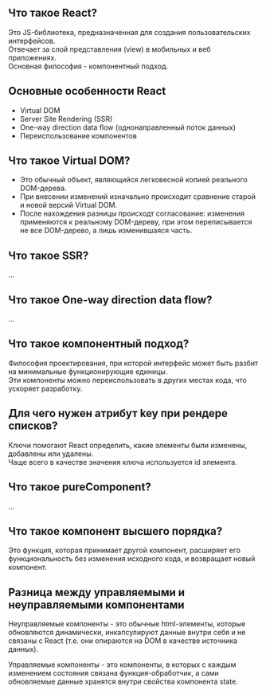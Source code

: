 ## Что такое React?
Это JS-библиотека, предназначенная для создания пользовательских интерфейсов.  
Отвечает за слой представления (view) в мобильных и веб приложениях.  
Основная философия - компонентный подход.

## Основные особенности React
- Virtual DOM
- Server Site Rendering (SSR)
- One-way direction data flow (однонаправленный поток данных)
- Переиспользование компонентов

## Что такое Virtual DOM?
- Это обычный объект, являющийся легковесной копией реального DOM-дерева.
- При внесении изменений изначально происходит сравнение старой и новой версий Virtual DOM.
- После нахождения разницы происходт согласование: изменения применяются к реальному DOM-дереву, при этом переписывается не все DOM-дерево, а лишь изменившаяся часть.

## Что такое SSR?
...

## Что такое One-way direction data flow?
...

## Что такое компонентный подход?
Философия проектирования, при которой интерфейс может быть разбит на минимальные функционирующие единицы.  
Эти компоненты можно переиспользовать в других местах кода, что ускоряет разработку.

## Для чего нужен атрибут key при рендере списков?
Ключи помогают React определить, какие элементы были изменены, добавлены или удалены.  
Чаще всего в качестве значения ключа используется id элемента.

## Что такое pureComponent?
...

## Что такое компонент высшего порядка?
Это функция, которая принимает другой компонент, расширяет его функциональность без изменения исходного кода, и возвращает новый компонент.

## Разница между управляемыми и неуправляемыми компонентами
Неуправляемые компоненты - это обычные html-элементы, которые обновляются динамически, инкапсулируют данные внутри себя и не связаны с React (т.е. они опираются на DOM в качестве источника данных).

Управляемые компоненты - это компоненты, в которых с каждым изменением состояния связана функция-обработчик, а сами обновляемые данные хранятся внутри свойства компонента state.
